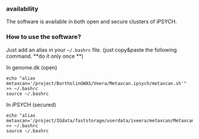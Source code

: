 


### availability 

The software is available in both open and secure clusters of iPSYCH. 

### How to use the software?

Just add an alias in your `~/.bashrc` file. (just copy&paste the following command. **do it only once **)

 In  genome.dk (open)
```
echo "alias metaxcan='/project/BartholinGWAS/Veera/Metaxcan.ipsych/metaxcan.sh'" >> ~/.bashrc
source ~/.bashrc
```

In iPSYCH (secured)
```
echo "alias metaxcan='/project/IGdata/faststorage/userdata/iveera/metaxcan/Metaxcan.ipsych/metaxcan.sh'" >> ~/.bashrc
source ~/.bashrc
```
